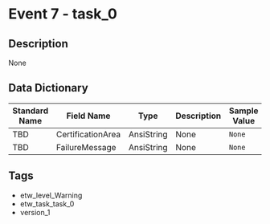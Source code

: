 # Event 7 - task_0

## Description
None

## Data Dictionary
|Standard Name|Field Name|Type|Description|Sample Value|
|---|---|---|---|---|
|TBD|CertificationArea|AnsiString|None|`None`|
|TBD|FailureMessage|AnsiString|None|`None`|

## Tags
* etw_level_Warning
* etw_task_task_0
* version_1